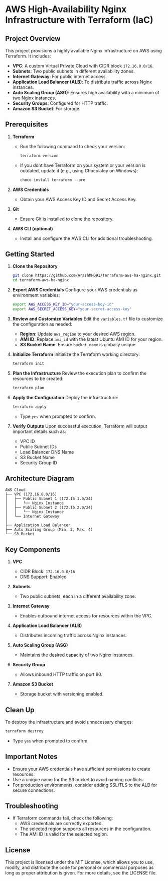 # AWS High-Availability Nginx Infrastructure with Terraform (IaC)

## Project Overview
This project provisions a highly available Nginx infrastructure on AWS using Terraform. It includes:

- **VPC**: A custom Virtual Private Cloud with CIDR block `172.16.0.0/16`.
- **Subnets**: Two public subnets in different availability zones.
- **Internet Gateway**: For public internet access.
- **Application Load Balancer (ALB)**: To distribute traffic across Nginx instances.
- **Auto Scaling Group (ASG)**: Ensures high availability with a minimum of two Nginx instances.
- **Security Groups**: Configured for HTTP traffic.
- **Amazon S3 Bucket**: For storage.

## Prerequisites

1. **Terraform**
   - Run the following command to check your version:
     ```bash
     terraform version
     ```
   - If you dont have Terraform on your system or your version is outdated, update it (e.g., using Chocolatey on Windows):
     ```powershell
     choco install terraform --pre
     ```

2. **AWS Credentials**
   - Obtain your AWS Access Key ID and Secret Access Key.

3. **Git**
   - Ensure Git is installed to clone the repository.

4. **AWS CLI (optional)**
   - Install and configure the AWS CLI for additional troubleshooting.

## Getting Started

1. **Clone the Repository**
   ```bash
   git clone https://github.com/ArashMHD91/terraform-aws-ha-nginx.git
   cd terraform-aws-ha-nginx
   ```

2. **Export AWS Credentials**
   Configure your AWS credentials as environment variables:
   ```bash
   export AWS_ACCESS_KEY_ID="your-access-key-id"
   export AWS_SECRET_ACCESS_KEY="your-secret-access-key"
   ```

3. **Review and Customize Variables**
   Edit the `variables.tf` file to customize the configuration as needed:
   - **Region**: Update `aws_region` to your desired AWS region.
   - **AMI ID**: Replace `ami_id` with the latest Ubuntu AMI ID for your region.
   - **S3 Bucket Name**: Ensure `bucket_name` is globally unique.

4. **Initialize Terraform**
   Initialize the Terraform working directory:
   ```bash
   terraform init
   ```

5. **Plan the Infrastructure**
   Review the execution plan to confirm the resources to be created:
   ```bash
   terraform plan
   ```

6. **Apply the Configuration**
   Deploy the infrastructure:
   ```bash
   terraform apply
   ```
   - Type `yes` when prompted to confirm.

7. **Verify Outputs**
   Upon successful execution, Terraform will output important details such as:
   - VPC ID
   - Public Subnet IDs
   - Load Balancer DNS Name
   - S3 Bucket Name
   - Security Group ID

## Architecture Diagram

```
AWS Cloud
├── VPC (172.16.0.0/16)
│   ├── Public Subnet 1 (172.16.1.0/24)
│   │   └── Nginx Instance
│   ├── Public Subnet 2 (172.16.2.0/24)
│   │   └── Nginx Instance
│   └── Internet Gateway
│
├── Application Load Balancer
├── Auto Scaling Group (Min: 2, Max: 4)
└── S3 Bucket
```

## Key Components

1. **VPC**
   - CIDR Block: `172.16.0.0/16`
   - DNS Support: Enabled

2. **Subnets**
   - Two public subnets, each in a different availability zone.

3. **Internet Gateway**
   - Enables outbound internet access for resources within the VPC.

4. **Application Load Balancer (ALB)**
   - Distributes incoming traffic across Nginx instances.

5. **Auto Scaling Group (ASG)**
   - Maintains the desired capacity of two Nginx instances.

6. **Security Group**
   - Allows inbound HTTP traffic on port 80.

7. **Amazon S3 Bucket**
   - Storage bucket with versioning enabled.

## Clean Up

To destroy the infrastructure and avoid unnecessary charges:
```bash
terraform destroy
```
- Type `yes` when prompted to confirm.

## Important Notes

- Ensure your AWS credentials have sufficient permissions to create resources.
- Use a unique name for the S3 bucket to avoid naming conflicts.
- For production environments, consider adding SSL/TLS to the ALB for secure connections.

## Troubleshooting

- If Terraform commands fail, check the following:
  - AWS credentials are correctly exported.
  - The selected region supports all resources in the configuration.
  - The AMI ID is valid for the selected region.

## License
This project is licensed under the MIT License, which allows you to use, modify, and distribute the code for personal or commercial purposes as long as proper attribution is given. For more details, see the LICENSE file.


